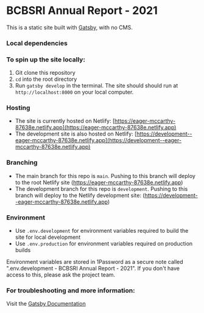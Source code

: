 # BCBSRI Annual Report - 2021

This is a static site built with [Gatsby](https://www.gatsbyjs.com), with no CMS. 

### Local dependencies


### To spin up the site locally:

1. Git clone this repository
2. `cd` into the root directory
3. Run `gatsby develop` in the terminal. The site should should run at `http://localhost:8000` on your local computer.

### Hosting

- The site is currently hosted on Netlify: [https://eager-mccarthy-87638e.netlify.app](https://eager-mccarthy-87638e.netlify.app)
- The development site is also hosted on Netlify: [https://development--eager-mccarthy-87638e.netlify.app](https://development--eager-mccarthy-87638e.netlify.app)

### Branching

- The main branch for this repo is `main`. Pushing to this branch will deploy to the root Netlify site (https://eager-mccarthy-87638e.netlify.app)
- The development branch for this repo is `development`. Pushing to this branch will deploy to the Netlify development site: (https://development--eager-mccarthy-87638e.netlify.app)

### Environment

- Use `.env.development` for environment variables required to build the site for local development
- Use `.env.production` for environment variables required on production builds

Environment variables are stored in 1Password as a secure note called ".env.development - BCBSRI Annual Report - 2021". If you don't have access to this, please ask the project team.

### For troubleshooting and more information:

Visit the [Gatsby Documentation](https://www.gatsbyjs.com/docs/)